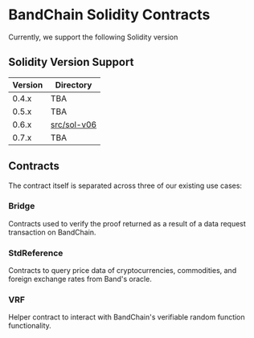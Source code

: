 # BandChain Solidity Contracts

Currently, we support the following Solidity version

## Solidity Version Support

| Version | Directory                  |
| ------- | -------------------------- |
| 0.4.x   | TBA                        |
| 0.5.x   | TBA                        |
| 0.6.x   | [src/sol-v06](src/sol-v06) |
| 0.7.x   | TBA                        |

## Contracts

The contract itself is separated across three of our existing use cases:

### Bridge

Contracts used to verify the proof returned as a result of a data request transaction on BandChain.

### StdReference

Contracts to query price data of cryptocurrencies, commodities, and foreign exchange rates from Band's oracle.

### VRF

Helper contract to interact with BandChain's verifiable random function functionality.
